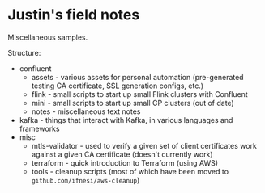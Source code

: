 # Justin's field notes
Miscellaneous samples.

Structure:
* confluent
    * assets - various assets for personal automation (pre-generated testing CA certificate, SSL generation configs, etc.)
    * flink - small scripts to start up small Flink clusters with Confluent
    * mini - small scripts to start up small CP clusters (out of date)
    * notes - miscellaneous text notes
* kafka - things that interact with Kafka, in various languages and frameworks
* misc
    * mtls-validator - used to verify a given set of client certificates work against a given CA certificate (doesn't currently work)
    * terraform - quick introduction to Terraform (using AWS)
    * tools - cleanup scripts (most of which have been moved to `github.com/ifnesi/aws-cleanup`)